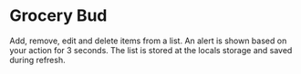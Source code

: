 # Grocery Bud

Add, remove, edit and delete items from a list. An alert is shown based on your action for 3 seconds. The list is stored at the locals storage and saved during refresh.
